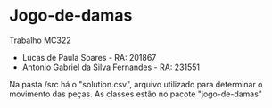 # Jogo-de-damas
  Trabalho MC322
  
  - Lucas de Paula Soares - RA: 201867<br/>
  - Antonio Gabriel da Silva Fernandes - RA: 231551
  
  
  Na pasta /src há o "solution.csv", arquivo utilizado para determinar o movimento das peças.
  As classes estão no pacote "jogo-de-damas"
 
